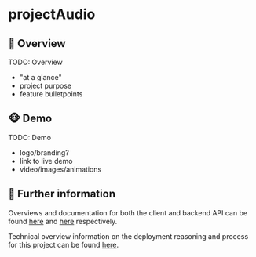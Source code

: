 # projectAudio

## 🔎 Overview

TODO: Overview

- "at a glance"
- project purpose
- feature bulletpoints

## 🐵 Demo

TODO: Demo

- logo/branding?
- link to live demo
- video/images/animations

## 🚀 Further information

Overviews and documentation for both the client and backend API can be found
[here](client/README.md) and [here](backend/README.md) respectively.

Technical overview information on the deployment reasoning and process for this
project can be found [here](/DEPLOYMENT.md).
